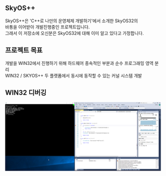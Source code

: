 SkyOS++
----------------

SkyOS\++은 'C++로 나만의 운영체제 개발하기'에서 소개한 SkyOS32의  
바통을 이어받아 개발진행중인 프로젝트입니다.  
그래서 이 저장소에 오신분은 SkyOS32에 대해 이미 알고 있다고 가정합니다.  

프로젝트 목표
-------

개발을 WIN32에서 진행하기 위해 하드웨어 종속적인 부분과 순수 프로그래밍 영역 분리  
WIN32 / SKYOS++ 두 플랫폼에서 동시에 동작할 수 있는 커널 시스템 개발  

WIN32 디버깅
-------
![Alt text](./Img/win32_dev.jpg)